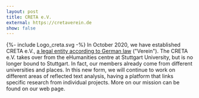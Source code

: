 ```yaml
---
layout: post
title: CRETA e.V.
external: https://cretaverein.de
show: false
---
```


{%- include Logo_creta.svg -%} In October 2020, we have established CRETA e.V., [a legal entity according to German law](https://en.wikipedia.org/wiki/Registered_association_(Germany)) ("Verein"). The CRETA e.V. takes over from the eHumanities centre at Stuttgart University, but is no longer bound to Stuttgart. In fact, our members already come from different universities and places. In this new form, we will continue to work on different areas of reflected text analysis, having a platform that links specific research from individual projects. More on our mission can be found on our web page.